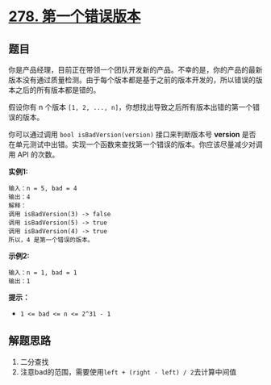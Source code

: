 # [278. 第一个错误版本](https://leetcode.cn/problems/first-bad-version/)

## 题目

你是产品经理，目前正在带领一个团队开发新的产品。不幸的是，你的产品的最新版本没有通过质量检测。由于每个版本都是基于之前的版本开发的，所以错误的版本之后的所有版本都是错的。

假设你有 n 个版本 `[1, 2, ..., n]`，你想找出导致之后所有版本出错的第一个错误的版本。

你可以通过调用 `bool isBadVersion(version)` 接口来判断版本号 **version** 是否在单元测试中出错。实现一个函数来查找第一个错误的版本。你应该尽量减少对调用 API 的次数。

**实例1:**

```
输入：n = 5, bad = 4
输出：4
解释：
调用 isBadVersion(3) -> false 
调用 isBadVersion(5) -> true 
调用 isBadVersion(4) -> true
所以，4 是第一个错误的版本。
```

**示例2:**

```
输入：n = 1, bad = 1
输出：1
```

**提示：**

- `1 <= bad <= n <= 2^31 - 1`

## 解题思路

1. 二分查找
2. 注意bad的范围，需要使用`left + (right - left) / 2`去计算中间值